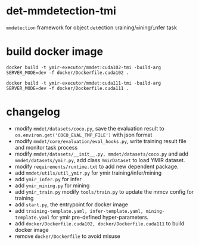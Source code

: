 # det-mmdetection-tmi

`mmdetection` framework for object `det`ection `t`raining/`m`ining/`i`nfer task

# build docker image

```
docker build -t ymir-executor/mmdet:cuda102-tmi -build-arg SERVER_MODE=dev -f docker/Dockerfile.cuda102 .

docker build -t ymir-executor/mmdet:cuda111-tmi -build-arg SERVER_MODE=dev -f docker/Dockerfile.cuda111 .
```

# changelog
- modify `mmdet/datasets/coco.py`, save the evaluation result to `os.environ.get('COCO_EVAL_TMP_FILE')` with json format
- modify `mmdet/core/evaluation/eval_hooks.py`, write training result file and monitor task process
- modify `mmdet/datasets/__init__.py, mmdet/datasets/coco.py` and add `mmdet/datasets/ymir.py`, add class `YmirDataset` to load YMIR dataset.
- modify `requirements/runtime.txt` to add new dependent package.
- add `mmdet/utils/util_ymir.py` for ymir training/infer/mining
- add `ymir_infer.py` for infer
- add `ymir_mining.py` for mining
- add `ymir_train.py` modify `tools/train.py` to update the mmcv config for training
- add `start.py`, the entrypoint for docker image
- add `training-template.yaml, infer-template.yaml, mining-template.yaml` for ymir pre-defined hyper-parameters.
- add `docker/Dockerfile.cuda102, docker/Dockerfile.cuda111` to build docker image
- remove `docker/Dockerfile` to avoid misuse
